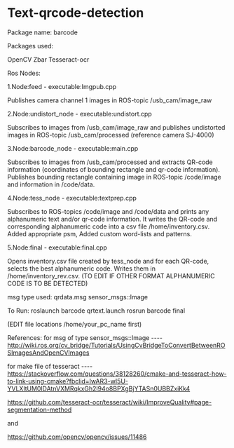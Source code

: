 # Text-qrcode-detection
Package name: barcode

Packages used:

OpenCV
Zbar
Tesseract-ocr

Ros Nodes:

1.Node:feed - executable:Imgpub.cpp 

  Publishes camera channel 1 images in ROS-topic /usb_cam/image_raw

2.Node:undistort_node - executable:undistort.cpp

  Subscribes to images from /usb_cam/image_raw and publishes    undistorted images in ROS-topic /usb_cam/processed (reference camera SJ-4000)

3.Node:barcode_node - executable:main.cpp

  Subscribes to images from /usb_cam/processed and extracts QR-code information (coordinates of bounding rectangle and qr-code information). Publishes bounding rectangle containing image in ROS-topic /code/image and information in /code/data. 

4.Node:tess_node - executable:textprep.cpp

  Subscribes to ROS-topics /code/image and /code/data and prints any alphanumeric text and/or qr-code information. It writes the QR-code and corresponding alphanumeric code into a csv file /home/inventory.csv. Added appropriate psm, Added custom word-lists and patterns. 
  
5.Node:final - executable:final.cpp

  Opens inventory.csv file created by tess_node and for each QR-code, selects the best alphanumeric <int><int><char> code. Writes them in /home/inventory_rev.csv. (TO EDIT IF OTHER FORMAT ALPHANUMERIC CODE IS TO BE DETECTED)

msg type used:
qrdata.msg
sensor_msgs::Image


To Run:
roslaunch barcode qrtext.launch 
rosrun barcode final

(EDIT file locations /home/your_pc_name first)

References:
 for msg of type sensor_msgs::Image ----
 http://wiki.ros.org/cv_bridge/Tutorials/UsingCvBridgeToConvertBetweenROSImagesAndOpenCVImages

for make file of tesseract ---- 
https://stackoverflow.com/questions/38128260/cmake-and-tesseract-how-to-link-using-cmake?fbclid=IwAR3-wI5U-YVLXltUM0lDAtnVXMRqkxGh2l94o8BPXgBjYTASn0UBBZxiKk4

https://github.com/tesseract-ocr/tesseract/wiki/ImproveQuality#page-segmentation-method

and

https://github.com/opencv/opencv/issues/11486






